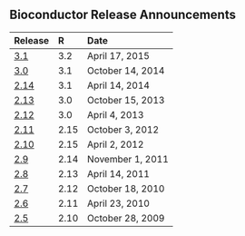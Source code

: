 ## Bioconductor Release Announcements

| Release                         | R       | Date             |
|:--------------------------------|:--------|:-----------------|
| [3.1](/news/bioc_3_1_release)   | 3.2     | April 17, 2015   |
| [3.0](/news/bioc_3_0_release)   | 3.1     | October 14, 2014 |
| [2.14](/news/bioc_2_14_release) | 3.1     | April 14, 2014   | 
| [2.13](/news/bioc_2_13_release) | 3.0     | October 15, 2013 |
| [2.12](/news/bioc_2_12_release) | 3.0     | April 4, 2013    |
| [2.11](/news/bioc_2_11_release) | 2.15    | October 3, 2012  |
| [2.10](/news/bioc_2_10_release) | 2.15    | April 2, 2012    |
| [2.9](/news/bioc_2_9_release)   | 2.14    | November 1, 2011 |
| [2.8](/news/bioc_2_8_release)   | 2.13    | April 14, 2011   |
| [2.7](/news/bioc_2_7_release)   | 2.12    | October 18, 2010 |
| [2.6](/news/bioc_2_6_release)   | 2.11    | April 23, 2010   |
| [2.5](/news/bioc_2_5_release)   | 2.10    | October 28, 2009 |
